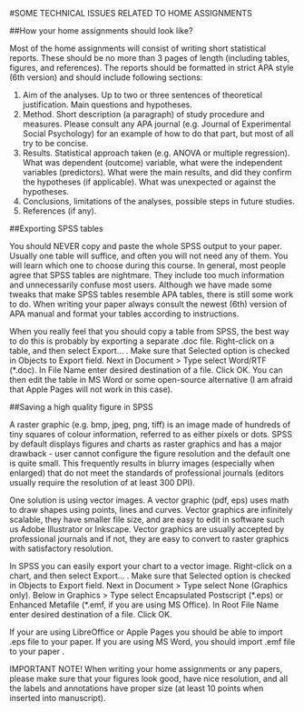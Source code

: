#SOME TECHNICAL ISSUES RELATED TO HOME ASSIGNMENTS

##How your home assignments should look like?

Most of the home assignments will consist of writing short statistical reports. These should be no more than 3 pages of length (including tables, figures, and references). The reports should be formatted in strict APA style (6th version) and should include following sections:

1. Aim of the analyses. Up to two or three sentences of theoretical justification. Main questions and hypotheses.
2. Method. Short description (a paragraph) of study procedure and measures. Please consult any APA journal (e.g. Journal of Experimental Social Psychology) for an example of how to do that part, but most of all try to be concise.
3. Results. Statistical approach taken (e.g. ANOVA or multiple regression). What was dependent (outcome) variable, what were the independent variables (predictors). What were the main results, and did they confirm the hypotheses (if applicable). What was unexpected or against the hypotheses.
4. Conclusions, limitations of the analyses, possible steps in future studies.
5. References (if any).

##Exporting SPSS tables

You should NEVER copy and paste the whole SPSS output to your paper. Usually one table will suffice, and often you will not need any of them. You will learn which one to choose during this course. In general, most people agree that SPSS tables are nightmare. They include too much information and unnecessarily confuse most users. Although we have made some tweaks that make SPSS tables resemble APA tables, there is still some work to do. When writing your paper always consult the newest (6th) version of APA manual and format your tables according to instructions.

When you really feel that you should copy a table from SPSS, the best way to do this is probably by exporting a separate .doc file. Right-click on a table, and then select Export… . Make sure that Selected option is checked in Objects to Export field. Next in Document > Type select Word/RTF (\*.doc). In File Name enter desired destination of a file. Click OK. You can then edit the table in MS Word or some open-source alternative (I am afraid that Apple Pages will not work in this case).


##Saving a high quality figure in SPSS

A raster graphic (e.g. bmp, jpeg, png, tiff) is an image made of hundreds of tiny squares of colour information, referred to as either pixels or dots. SPSS by default displays figures and charts as raster graphics and has a major drawback - user cannot configure the figure resolution and the default one is quite small. This frequently results in blurry images (especially when enlarged) that do not meet the standards of professional journals (editors usually require the resolution of at least 300 DPI).

One solution is using vector images. A vector graphic (pdf, eps) uses math to draw shapes using points, lines and curves. Vector graphics are infinitely scalable, they have smaller file size, and are easy to edit in software such us Adobe Illustrator or Inkscape. Vector graphics are usually accepted by professional journals and if not, they are easy to convert to raster graphics with satisfactory resolution.

In SPSS you can easily export your chart to a vector image. Right-click on a chart, and then select Export… . Make sure that Selected option is checked in Objects to Export field. Next in Document > Type select None (Graphics only). Below in Graphics > Type select Encapsulated Postscript (\*.eps) or Enhanced Metafile (\*.emf, if you are using MS Office). In Root File Name enter desired destination of a file. Click OK.

If your are using LibreOffice or Apple Pages you should be able to import .eps file to your paper. If you are using MS Word, you should import .emf file to your paper .

IMPORTANT NOTE! When writing your home assignments or any papers, please make sure that your figures look good, have nice resolution, and all the labels and annotations have proper size (at least 10 points when inserted into manuscript).
